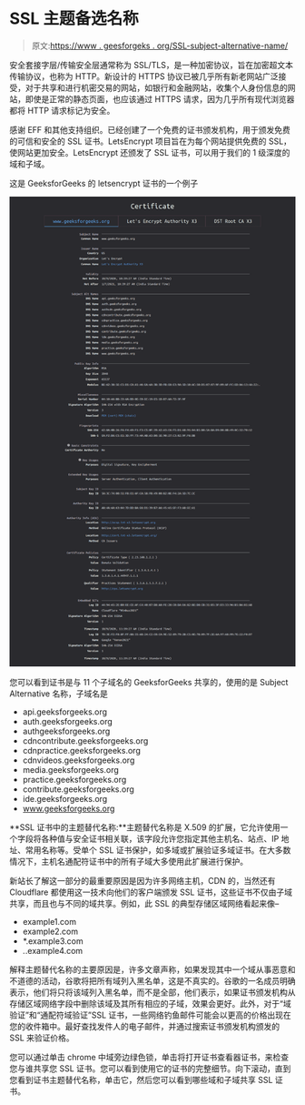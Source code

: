 # SSL 主题备选名称

> 原文:[https://www . geesforgeks . org/SSL-subject-alternative-name/](https://www.geeksforgeeks.org/ssl-subject-alternative-names/)

安全套接字层/传输安全层通常称为 SSL/TLS，是一种加密协议，旨在加密超文本传输协议，也称为 HTTP。新设计的 HTTPS 协议已被几乎所有新老网站广泛接受，对于共享和进行机密交易的网站，如银行和金融网站，收集个人身份信息的网站，即使是正常的静态页面，也应该通过 HTTPS 请求，因为几乎所有现代浏览器都将 HTTP 请求标记为安全。

感谢 EFF 和其他支持组织。已经创建了一个免费的证书颁发机构，用于颁发免费的可信和安全的 SSL 证书。LetsEncrypt 项目旨在为每个网站提供免费的 SSL，使网站更加安全。LetsEncrypt 还颁发了 SSL 证书，可以用于我们的 1 级深度的域和子域。

这是 GeeksforGeeks 的 letsencrypt 证书的一个例子

![](img/e7db870fcf2c9bdf51a0b7c9d5ef1ae3.png)

您可以看到证书是与 11 个子域名的 GeeksforGeeks 共享的，使用的是 Subject Alternative 名称，子域名是

*   api.geeksforgeeks.org
*   auth.geeksforgeeks.org
*   authgeeksforgeeks.org
*   cdncontribute.geeksforgeeks.org
*   cdnpractice.geeksforgeeks.org
*   cdnvideos.geeksforgeeks.org
*   media.geeksforgeeks.org
*   practice.geeksforgeeks.org
*   contribute.geeksforgeeks.org
*   ide.geeksforgeeks.org
*   www.geeksforgeeks.org

**SSL 证书中的主题替代名称:**主题替代名称是 X.509 的扩展，它允许使用一个字段将各种值与安全证书相关联，该字段允许您指定其他主机名、站点、IP 地址、常用名称等。受单个 SSL 证书保护，如多域或扩展验证多域证书。在大多数情况下，主机名通配符证书中的所有子域大多使用此扩展进行保护。

新站长了解这一部分的最重要原因是因为许多网络主机，CDN 的，当然还有 Cloudflare 都使用这一技术向他们的客户端颁发 SSL 证书，这些证书不仅由子域共享，而且也与不同的域共享。例如，此 SSL 的典型存储区域网络看起来像–

*   example1.com
*   example2.com
*   *.example3.com
*   *.*.example4.com

解释主题替代名称的主要原因是，许多文章声称，如果发现其中一个域从事恶意和不道德的活动，谷歌将把所有域列入黑名单，这是不真实的。谷歌的一名成员明确表示，他们将只将该域列入黑名单，而不是全部，他们表示，如果证书颁发机构从存储区域网络字段中删除该域及其所有相应的子域，效果会更好。此外，对于“域验证”和“通配符域验证”SSL 证书，一些网络钓鱼邮件可能会以更高的价格出现在您的收件箱中。最好查找发件人的电子邮件，并通过搜索证书颁发机构颁发的 SSL 来验证价格。

您可以通过单击 chrome 中域旁边绿色锁，单击将打开证书查看器证书，来检查您与谁共享您 SSL 证书。您可以看到使用它的证书的完整细节。向下滚动，直到您看到证书主题替代名称，单击它，然后您可以看到哪些域和子域共享 SSL 证书。